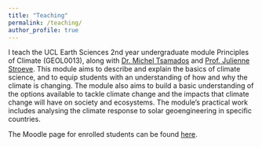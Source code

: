 ```yaml
---
title: "Teaching"
permalink: /teaching/
author_profile: true
---
```


I teach the UCL Earth Sciences 2nd year undergraduate module Principles of Climate (GEOL0013), along with [Dr. Michel Tsamados](https://www.ucl.ac.uk/earth-sciences/people/academic/dr-michel-tsamados) and [Prof. Julienne Stroeve](https://www.ucl.ac.uk/earth-sciences/people/academic/prof-julienne-stroeve). This module aims to describe and explain the basics of climate science, and to equip students with an understanding of how and why the climate is changing. The module also aims to build a basic understanding of the options available to tackle climate change and the impacts that climate change will have on society and ecosystems. The module’s practical work includes analysing the climate response to solar geoengineering in specific countries.

The Moodle page for enrolled students can be found [here](https://moodle.ucl.ac.uk/course/view.php?id=1850).
